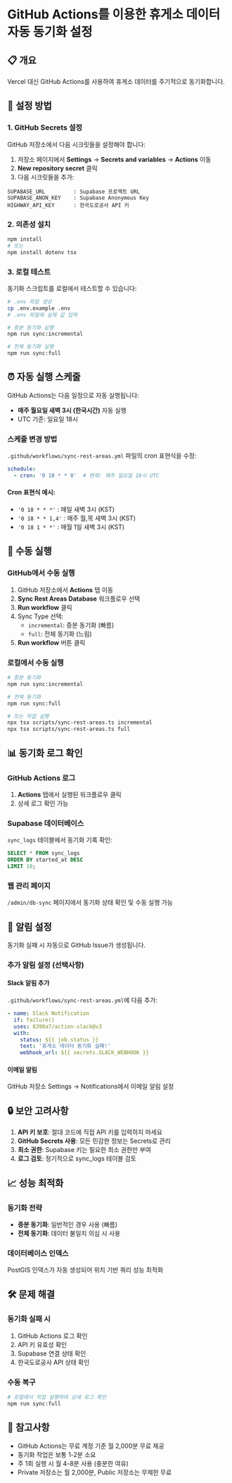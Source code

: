 # GitHub Actions를 이용한 휴게소 데이터 자동 동기화 설정

## 📋 개요
Vercel 대신 GitHub Actions를 사용하여 휴게소 데이터를 주기적으로 동기화합니다.

## 🚀 설정 방법

### 1. GitHub Secrets 설정
GitHub 저장소에서 다음 시크릿들을 설정해야 합니다:

1. 저장소 페이지에서 **Settings** → **Secrets and variables** → **Actions** 이동
2. **New repository secret** 클릭
3. 다음 시크릿들을 추가:

```
SUPABASE_URL         : Supabase 프로젝트 URL
SUPABASE_ANON_KEY    : Supabase Anonymous Key  
HIGHWAY_API_KEY      : 한국도로공사 API 키
```

### 2. 의존성 설치
```bash
npm install
# 또는
npm install dotenv tsx
```

### 3. 로컬 테스트
동기화 스크립트를 로컬에서 테스트할 수 있습니다:

```bash
# .env 파일 생성
cp .env.example .env
# .env 파일에 실제 값 입력

# 증분 동기화 실행
npm run sync:incremental

# 전체 동기화 실행  
npm run sync:full
```

## ⏰ 자동 실행 스케줄

GitHub Actions는 다음 일정으로 자동 실행됩니다:
- **매주 월요일 새벽 3시 (한국시간)** 자동 실행
- UTC 기준: 일요일 18시

### 스케줄 변경 방법
`.github/workflows/sync-rest-areas.yml` 파일의 cron 표현식을 수정:

```yaml
schedule:
  - cron: '0 18 * * 0'  # 현재: 매주 일요일 18시 UTC
```

#### Cron 표현식 예시:
- `'0 18 * * *'` : 매일 새벽 3시 (KST)
- `'0 18 * * 1,4'` : 매주 월,목 새벽 3시 (KST)
- `'0 18 1 * *'` : 매월 1일 새벽 3시 (KST)

## 🔧 수동 실행

### GitHub에서 수동 실행
1. GitHub 저장소에서 **Actions** 탭 이동
2. **Sync Rest Areas Database** 워크플로우 선택
3. **Run workflow** 클릭
4. Sync Type 선택:
   - `incremental`: 증분 동기화 (빠름)
   - `full`: 전체 동기화 (느림)
5. **Run workflow** 버튼 클릭

### 로컬에서 수동 실행
```bash
# 증분 동기화
npm run sync:incremental

# 전체 동기화
npm run sync:full

# 또는 직접 실행
npx tsx scripts/sync-rest-areas.ts incremental
npx tsx scripts/sync-rest-areas.ts full
```

## 📊 동기화 로그 확인

### GitHub Actions 로그
1. **Actions** 탭에서 실행된 워크플로우 클릭
2. 상세 로그 확인 가능

### Supabase 데이터베이스
`sync_logs` 테이블에서 동기화 기록 확인:

```sql
SELECT * FROM sync_logs 
ORDER BY started_at DESC 
LIMIT 10;
```

### 웹 관리 페이지
`/admin/db-sync` 페이지에서 동기화 상태 확인 및 수동 실행 가능

## 🚨 알림 설정

동기화 실패 시 자동으로 GitHub Issue가 생성됩니다.

### 추가 알림 설정 (선택사항)

#### Slack 알림 추가
`.github/workflows/sync-rest-areas.yml`에 다음 추가:

```yaml
- name: Slack Notification
  if: failure()
  uses: 8398a7/action-slack@v3
  with:
    status: ${{ job.status }}
    text: '휴게소 데이터 동기화 실패!'
    webhook_url: ${{ secrets.SLACK_WEBHOOK }}
```

#### 이메일 알림
GitHub 저장소 Settings → Notifications에서 이메일 알림 설정

## 🔒 보안 고려사항

1. **API 키 보호**: 절대 코드에 직접 API 키를 입력하지 마세요
2. **GitHub Secrets 사용**: 모든 민감한 정보는 Secrets로 관리
3. **최소 권한**: Supabase 키는 필요한 최소 권한만 부여
4. **로그 검토**: 정기적으로 sync_logs 테이블 검토

## 📈 성능 최적화

### 동기화 전략
- **증분 동기화**: 일반적인 경우 사용 (빠름)
- **전체 동기화**: 데이터 불일치 의심 시 사용

### 데이터베이스 인덱스
PostGIS 인덱스가 자동 생성되어 위치 기반 쿼리 성능 최적화

## 🛠️ 문제 해결

### 동기화 실패 시
1. GitHub Actions 로그 확인
2. API 키 유효성 확인
3. Supabase 연결 상태 확인
4. 한국도로공사 API 상태 확인

### 수동 복구
```bash
# 로컬에서 직접 실행하여 상세 로그 확인
npm run sync:full
```

## 📝 참고사항

- GitHub Actions는 무료 계정 기준 월 2,000분 무료 제공
- 동기화 작업은 보통 1-2분 소요
- 주 1회 실행 시 월 4-8분 사용 (충분한 여유)
- Private 저장소는 월 2,000분, Public 저장소는 무제한 무료